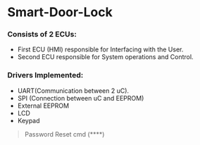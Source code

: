 # Smart-Door-Lock
### Consists of 2 ECUs: 
* First ECU (HMI) responsible for Interfacing with the User.
* Second ECU responsible for System operations and Control.
### Drivers Implemented:
- UART(Communication between 2 uC).
- SPI (Connection between uC and EEPROM)
- External EEPROM
- LCD
- Keypad
> Password Reset cmd (****)
